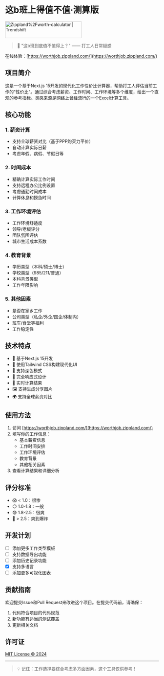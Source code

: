 # 这b班上得值不值·测算版

<a href="https://trendshift.io/repositories/13145" target="_blank"><img src="https://trendshift.io/api/badge/repositories/13145" alt="Zippland%2Fworth-calculator | Trendshift" style="width: 250px; height: 55px;" width="250" height="55"/></a>

> 🤔 "这b班到底值不值得上？" —— 打工人日常疑惑

在线体验：[https://worthjob.zippland.com/](https://worthjob.zippland.com/)

## 项目简介

这是一个基于Next.js 15开发的现代化工作性价比计算器，帮助打工人评估当前工作的"性价比"。通过综合考虑薪资、工作时间、工作环境等多个维度，给出一个直观的参考指标。灵感来源是网络上曾经流行的一个Excel计算工具。

## 核心功能

### 1. 薪资计算
- 支持全球薪资对比（基于PPP购买力平价）
- 自动计算实际日薪
- 考虑年假、病假、节假日等

### 2. 时间成本
- 精确计算实际工作时间
- 支持远程办公比例设置
- 考虑通勤时间成本
- 计算休息和摸鱼时间

### 3. 工作环境评估
- 工作环境舒适度
- 领导/老板评分
- 团队氛围评估
- 城市生活成本系数

### 4. 教育背景
- 学历类型（本科/硕士/博士）
- 学校类型（985/211/普通）
- 本科背景类型
- 工作年限影响

### 5. 其他因素
- 是否在家乡工作
- 公司类型（私企/外企/国企/体制内）
- 班车/食堂等福利
- 工作稳定性

## 技术特点

- 🚀 基于Next.js 15开发
- 💅 使用Tailwind CSS构建现代化UI
- 🌙 支持深色模式
- 📱 完全响应式设计
- 🔄 实时计算结果
- 🖼️ 支持生成分享图片
- 🌍 支持全球薪资对比

## 使用方法

1. 访问 [https://worthjob.zippland.com/](https://worthjob.zippland.com/)
2. 填写你的工作信息：
   - 基本薪资信息
   - 工作时间安排
   - 工作环境评估
   - 教育背景
   - 其他相关因素
3. 查看计算结果和详细分析

## 评分标准

- 😱 < 1.0：很惨
- 😐 1.0-1.8：一般
- 😎 1.8-2.5：很爽
- 🤩 > 2.5：爽到爆炸

## 开发计划

- [ ] 添加更多工作类型模板
- [ ] 支持数据导出功能
- [ ] 添加历史记录功能
- [x] 支持多语言
- [ ] 添加更多可视化图表

## 贡献指南

欢迎提交Issue和Pull Request来改进这个项目。在提交代码前，请确保：

1. 代码符合项目的代码规范
2. 新功能有适当的测试覆盖
3. 更新相关文档

## 许可证

[MIT License © 2024](LICENSE)

---

> 💡 记住：工作选择要综合考虑多方面因素，这个工具仅供参考！